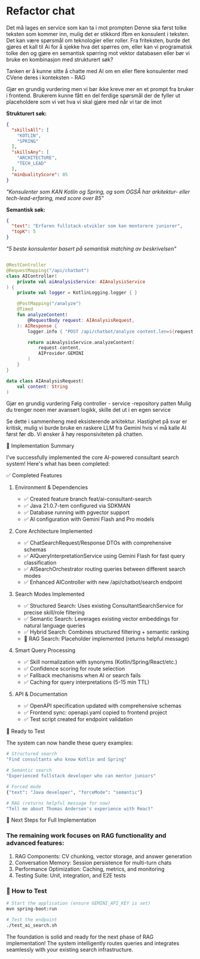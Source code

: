 # Refactor chat

Det må lages en service som kan ta i mot prompten
Denne ska først tolke teksten som kommer inn, mulig det er stikkord ifbm en konsulent i teksten.
Det kan være spørsmål om teknologier eller roller. Fra friteksten, burde det gjøres et kall til Ai for
å sjekke hva det spørres om, eller kan vi programatisk tolke den og gjøre en semantisk
spørring mot vektor databasen eller bør vi bruke en kombinasjon med strukturert søk?

Tanken er å kunne sitte å chatte med AI om en eller flere konsulenter med CVene deres i konteksten - RAG

Gjør en grundig vurdering men vi bør ikke kreve mer en et prompt fra bruker i frontend.
Brukerem kunne fått en del ferdige spørsmål der de fyller ut placeholdere som vi vet hva vi skal gjøre
med når vi tar de imot

**Strukturert søk:**

```json
{
  "skillsAll": [
    "KOTLIN",
    "SPRING"
  ],
  "skillsAny": [
    "ARCHITECTURE",
    "TECH_LEAD"
  ],
  "minQualityScore": 85
}
```

*"Konsulenter som KAN Kotlin og Spring, og som OGSÅ har arkitektur- eller tech-lead-erfaring, med score over 85"*

**Semantisk søk:**

```json
{
  "text": "Erfaren fullstack-utvikler som kan mentorere juniorer",
  "topK": 5
}
```

*"5 beste konsulenter basert på semantisk matching av beskrivelsen"*

```kotlin

@RestController
@RequestMapping("/api/chatbot")
class AIController(
    private val aiAnalysisService: AIAnalysisService
) {
    private val logger = KotlinLogging.logger { }

    @PostMapping("/analyze")
    @Timed
    fun analyzeContent(
        @RequestBody request: AIAnalysisRequest,
    ): AIResponse {
        logger.info { "POST /api/chatbot/analyze content.len=${request.content.length}" }

        return aiAnalysisService.analyzeContent(
            request.content,
            AIProvider.GEMINI
        )
    }
}

data class AIAnalysisRequest(
    val content: String
)
```

Gjør en grundig vurdering
Følg controller - service -repository patten
Mulig du trenger noen mer avansert logikk, skille det ut i en egen service

Se dette i sammenheng med eksisterende arkitektur.
Hastighet på svar er kritisk, mulig vi burde bruke en raskere LLM fra Gemini hvis vi må kalle AI først før db. Vi ønsker
å høy responsiviteten på chatten.

🎉 Implementation Summary

I've successfully implemented the core AI-powered consultant search system! Here's what has been completed:

✅ Completed Features

1. Environment & Dependencies
    * ✅ Created feature branch feat/ai-consultant-search
    * ✅ Java 21.0.7-tem configured via SDKMAN
    * ✅ Database running with pgvector support
    * ✅ AI configuration with Gemini Flash and Pro models

2. Core Architecture Implemented
    * ✅ ChatSearchRequest/Response DTOs with comprehensive schemas
    * ✅ AIQueryInterpretationService using Gemini Flash for fast query classification
    * ✅ AISearchOrchestrator routing queries between different search modes
    * ✅ Enhanced AIController with new /api/chatbot/search endpoint

3. Search Modes Implemented
    * ✅ Structured Search: Uses existing ConsultantSearchService for precise skill/role filtering
    * ✅ Semantic Search: Leverages existing vector embeddings for natural language queries
    * ✅ Hybrid Search: Combines structured filtering + semantic ranking
    * 🔄 RAG Search: Placeholder implemented (returns helpful message)

4. Smart Query Processing
    * ✅ Skill normalization with synonyms (Kotlin/Spring/React/etc.)
    * ✅ Confidence scoring for route selection
    * ✅ Fallback mechanisms when AI or search fails
    * ✅ Caching for query interpretations (5-15 min TTL)

5. API & Documentation
    * ✅ OpenAPI specification updated with comprehensive schemas
    * ✅ Frontend sync: openapi.yaml copied to frontend project
    * ✅ Test script created for endpoint validation

🧪 Ready to Test

The system can now handle these query examples:

```bash
# Structured search
"Find consultants who know Kotlin and Spring"

# Semantic search  
"Experienced fullstack developer who can mentor juniors"

# Forced mode
{"text": "Java developer", "forceMode": "semantic"}

# RAG (returns helpful message for now)
"Tell me about Thomas Andersen's experience with React"
```

🔄 Next Steps for Full Implementation

### The remaining work focuses on RAG functionality and advanced features:

1. RAG Components: CV chunking, vector storage, and answer generation
2. Conversation Memory: Session persistence for multi-turn chats
3. Performance Optimization: Caching, metrics, and monitoring
4. Testing Suite: Unit, integration, and E2E tests

### 🚀 How to Test

```bash
# Start the application (ensure GEMINI_API_KEY is set)
mvn spring-boot:run

# Test the endpoint
./test_ai_search.sh
```

The foundation is solid and ready for the next phase of RAG implementation! The system intelligently routes queries and
integrates seamlessly with your existing search infrastructure.